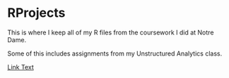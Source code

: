 # RProjects

This is where I keep all of my R files from the coursework I did at Notre Dame. 

Some of this includes assignments from my Unstructured Analytics class. 

[Link Text](relative_path_to_html_file)

